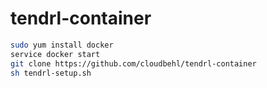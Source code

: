 # tendrl-container

```sh
sudo yum install docker
service docker start
git clone https://github.com/cloudbehl/tendrl-container
sh tendrl-setup.sh
```

